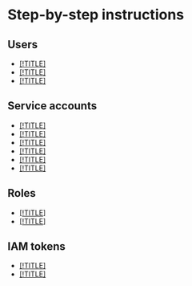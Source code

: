 # Step-by-step instructions

## Users

- [[!TITLE]](users/create.md)
- [[!TITLE]](users/get.md)
- [[!TITLE]](users/delete.md)

## Service accounts

- [[!TITLE]](sa/create.md)
- [[!TITLE]](sa/update.md)
- [[!TITLE]](sa/assign-role-for-sa.md)
- [[!TITLE]](sa/set-access-bindings.md)
- [[!TITLE]](sa/create-access-key.md)
- [[!TITLE]](sa/delete.md)

## Roles

- [[!TITLE]](roles/grant.md)
- [[!TITLE]](roles/revoke.md)

## IAM tokens

- [[!TITLE]](iam-token/create.md)
- [[!TITLE]](iam-token/create-for-sa.md)

